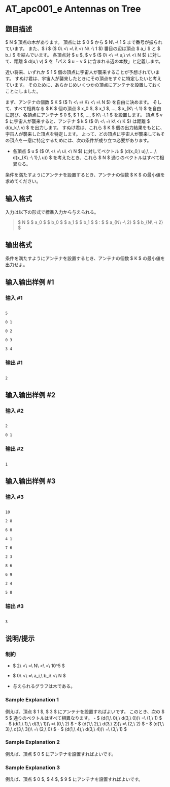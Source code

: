 # AT_apc001_e Antennas on Tree

## 题目描述

[problemUrl]: https://atcoder.jp/contests/apc001/tasks/apc001_e

$ N $ 頂点の木があります。 頂点には $ 0 $ から $ N\ -\ 1 $ まで番号が振られています。 また、$ i $ ($ 0\ <\ =\ i\ <\ N\ -\ 1 $) 番目の辺は頂点 $ a_i $ と $ b_i $ を結んでいます。 各頂点対 $ u $, $ v $ ($ 0\ <\ =\ u,\ v\ <\ N $) に対して、距離 $ d(u,\ v) $ を「パス $ u $-$ v $ に含まれる辺の本数」と定義します。

近い将来、いずれか $ 1 $ 個の頂点に宇宙人が襲来することが予想されています。 すぬけ君は、宇宙人が襲来したときにその頂点をすぐに特定したいと考えています。 そのために、あらかじめいくつかの頂点にアンテナを設置しておくことにしました。

まず、アンテナの個数 $ K $ ($ 1\ <\ =\ K\ <\ =\ N $) を自由に決めます。 そして、すべて相異なる $ K $ 個の頂点 $ x_0 $, $ x_1 $, ..., $ x_{K\ -\ 1} $ を自由に選び、各頂点にアンテナ $ 0 $, $ 1 $, ..., $ K\ -\ 1 $ を設置します。 頂点 $ v $ に宇宙人が襲来すると、アンテナ $ k $ ($ 0\ <\ =\ k\ <\ K $) は距離 $ d(x_k,\ v) $ を出力します。 すぬけ君は、これら $ K $ 個の出力結果をもとに、宇宙人が襲来した頂点を特定します。 よって、どの頂点に宇宙人が襲来してもその頂点を一意に特定するためには、次の条件が成り立つ必要があります。

- 各頂点 $ u $ ($ 0\ <\ =\ u\ <\ N $) に対してベクトル $ (d(x_0,\ u),\ ...,\ d(x_{K\ -\ 1},\ u)) $ を考えたとき、これら $ N $ 通りのベクトルはすべて相異なる。

条件を満たすようにアンテナを設置するとき、アンテナの個数 $ K $ の最小値を求めてください。

## 输入格式

入力は以下の形式で標準入力から与えられる。

> $ N $ $ a_0 $ $ b_0 $ $ a_1 $ $ b_1 $ $ : $ $ a_{N\ -\ 2} $ $ b_{N\ -\ 2} $

## 输出格式

条件を満たすようにアンテナを設置するとき、アンテナの個数 $ K $ の最小値を出力せよ。

## 输入输出样例 #1

### 输入 #1

```
5
0 1
0 2
0 3
3 4
```

### 输出 #1

```
2
```

## 输入输出样例 #2

### 输入 #2

```
2
0 1
```

### 输出 #2

```
1
```

## 输入输出样例 #3

### 输入 #3

```
10
2 8
6 0
4 1
7 6
2 3
8 6
6 9
2 4
5 8
```

### 输出 #3

```
3
```

## 说明/提示

### 制約

- $ 2\ <\ =\ N\ <\ =\ 10^5 $
- $ 0\ <\ =\ a_i,\ b_i\ <\ N $
- 与えられるグラフは木である。

### Sample Explanation 1

例えば、頂点 $ 1 $, $ 3 $ にアンテナを設置すればよいです。 このとき、次の $ 5 $ 通りのベクトルはすべて相異なります。 - $ (d(1,\ 0),\ d(3,\ 0))\ =\ (1,\ 1) $ - $ (d(1,\ 1),\ d(3,\ 1))\ =\ (0,\ 2) $ - $ (d(1,\ 2),\ d(3,\ 2))\ =\ (2,\ 2) $ - $ (d(1,\ 3),\ d(3,\ 3))\ =\ (2,\ 0) $ - $ (d(1,\ 4),\ d(3,\ 4))\ =\ (3,\ 1) $

### Sample Explanation 2

例えば、頂点 $ 0 $ にアンテナを設置すればよいです。

### Sample Explanation 3

例えば、頂点 $ 0 $, $ 4 $, $ 9 $ にアンテナを設置すればよいです。